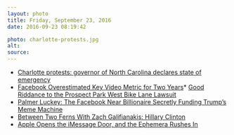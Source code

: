 ```yaml
---
layout: photo
title: Friday, September 23, 2016
date: 2016-09-23 08:19:42

photo: charlotte-protests.jpg
alt:
source:
---
```


* [Charlotte protests: governor of North Carolina declares state of emergency](https://www.theguardian.com/us-news/2016/sep/22/charlotte-protests-north-carolina-governor-declares-state-of-emergency)
* [Facebook Overestimated Key Video Metric for Two Years](http://www.wsj.com/articles/facebook-overestimated-key-video-metric-for-two-years-1474586951)* [Good Riddance to the Prospect Park West Bike Lane Lawsuit](http://www.streetsblog.org/2016/09/22/good-riddance-to-the-prospect-park-west-bike-lane-lawsuit/)
* [Palmer Luckey: The Facebook Near Billionaire Secretly Funding Trump’s Meme Machine](http://www.thedailybeast.com/articles/2016/09/22/palmer-luckey-the-facebook-billionaire-secretly-funding-trump-s-meme-machine.html)
* [Between Two Ferns With Zach Galifianakis: Hillary Clinton](http://www.funnyordie.com/videos/b2fc974d1d/between-two-ferns-with-zach-galifianakis-hillary-clinton)
* [Apple Opens the iMessage Door, and the Ephemera Rushes In](http://www.nytimes.com/2016/09/22/arts/design/apple-opens-the-imessage-door-and-the-ephemera-rushes-in.html)
